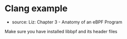 # Clang example 

- source: Liz: Chapter 3 - Anatomy of an eBPF Program

Make sure you have installed libbpf and its header files
